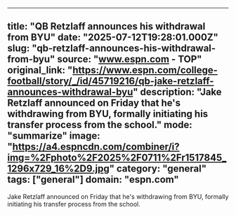 ---
   title: "QB Retzlaff announces his withdrawal from BYU"
   date: "2025-07-12T19:28:01.000Z"
   slug: "qb-retzlaff-announces-his-withdrawal-from-byu"
   source: "www.espn.com - TOP"
   original_link: "https://www.espn.com/college-football/story/_/id/45719216/qb-jake-retzlaff-announces-withdrawal-byu"
   description: "Jake Retzlaff announced on Friday that he's withdrawing from BYU, formally initiating his transfer process from the school."
   mode: "summarize"
   image: "https://a4.espncdn.com/combiner/i?img=%2Fphoto%2F2025%2F0711%2Fr1517845_1296x729_16%2D9.jpg"
   category: "general"
   tags: ["general"]
   domain: "espn.com"
  ---
  Jake Retzlaff announced on Friday that he's withdrawing from BYU, formally initiating his transfer process from the school.